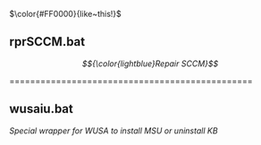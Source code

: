 $\color{#FF0000}{like~this!}$

## rprSCCM.bat
_$${\color{lightblue}Repair SCCM}$$_  

===============================================  

## wusaiu.bat
_Special wrapper for WUSA to install MSU or uninstall KB_
